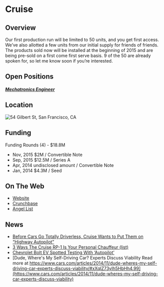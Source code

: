 # Cruise

## Overview
Our first production run will be limited to 50 units, and you get first access.  We’ve also allotted a few units from our initial supply for friends of friends.  The products sold now will be installed at the beginning of 2015 and are being pre-sold on a first come first serve basis.  9 of the 50 are already spoken for, so let me know soon if you’re interested.

## Open Positions
##### [Mechatronics Engineer](mechatronics-engineer.md)

## Location
![54 Gilbert St, San Francisco, CA](https://maps.googleapis.com/maps/api/staticmap?center=54+Gilbert+St,+San+Francisco,+CA&zoom=13&scale=false&size=600x300&maptype=roadmap&format=png&visual_refresh=true&markers=size:mid%7Ccolor:0xff0000%7Clabel:1%7C24th+&+Mission+ST,+San+Francisco,+CA)  

## Funding
Funding Rounds (4) - $18.8M
+ Nov, 2015	$2M / Convertible Note
+ Sep, 2015	$12.5M / Series A
+ Apr, 2014	undisclosed amount / Convertible Note
+ Jan, 2014	$4.3M / Seed

## On The Web
+ [Website](http://www.getcruise.com/)
+ [Crunchbase](https://www.crunchbase.com/organization/cruise#/entity)
+ [Angel List](https://angel.co/cruise-automation)

## News
+ [Before Cars Go Totally Driverless, Cruise Wants to Put Them on “Highway Autopilot”](http://blogs.wsj.com/venturecapital/2014/06/23/before-cars-go-totally-driverless-cruise-wants-to-put-them-on-highway-autopilot)
+ [3 Ways The Cruise RP-1 Is Your Personal Chauffeur (list)](http://www.gadgetreview.com/3-ways-the-cruise-rp-1-is-your-personal-chauffeur)
+ [Chevrolet Bolt EV Spotted Testing With ‘Autopilot’](http://nseavoice.com/cars/chevrolet-bolt-ev-spotted-testing-with-autopilot-920019690.html)
+ [Dude, Where's My Self-Driving Car? Experts Discuss Viability
Read more at https://www.cars.com/articles/2014/11/dude-wheres-my-self-driving-car-experts-discuss-viability/#xXqlZ73yIh5HbHh4.99](https://www.cars.com/articles/2014/11/dude-wheres-my-self-driving-car-experts-discuss-viability)
